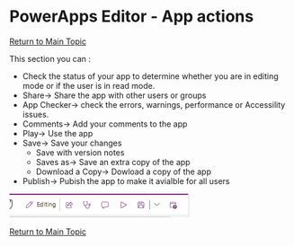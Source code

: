 # PowerApps Editor - App actions

[Return to Main Topic](https://github.com/felixbons/PowerPlatform/blob/main/PowerApps/beginner/3%20-%20PowerApps%20Editor%20-%20Let's%20take%20a%20look.md)<br>

This section you can :<br>

- Check the status of your app to determine whether you are in editing mode or if the user is in read mode.<br>
- Share-> Share the app with other users or groups<br>
- App Checker-> check the errors, warnings, performance or Accessility issues. <br>
- Comments-> Add your comments to the app<br>
- Play-> Use the app<br>
- Save-> Save your changes<br>
   - Save with version notes<br> 
   - Saves as-> Save an extra copy of the app<br>
   - Download a Copy-> Dowload a copy of the app<br>
- Publish-> Pubish the app to make it avialble for all users

![AppActions](/PowerApps/assets/Topic3/PAEDetails/2024-01-11_21-41-15.png)<br>


[Return to Main Topic](https://github.com/felixbons/PowerPlatform/blob/main/PowerApps/beginner/3%20-%20PowerApps%20Editor%20-%20Let's%20take%20a%20look.md)<br>